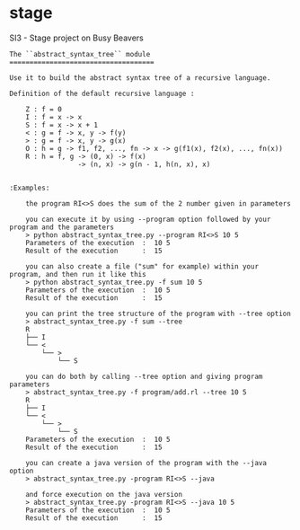 # stage
SI3 - Stage project on Busy Beavers

    The ``abstract_syntax_tree`` module
    ====================================
 
    Use it to build the abstract syntax tree of a recursive language.
    
    Definition of the default recursive language :
    
        Z : f = 0
        I : f = x -> x
        S : f = x -> x + 1
        < : g = f -> x, y -> f(y)
        > : g = f -> x, y -> g(x)
        O : h = g -> f1, f2, ..., fn -> x -> g(f1(x), f2(x), ..., fn(x))
        R : h = f, g -> (0, x) -> f(x)
                     -> (n, x) -> g(n - 1, h(n, x), x)
        
 
    :Examples:
        
        the program RI<>S does the sum of the 2 number given in parameters
    
        you can execute it by using --program option followed by your program and the parameters
        > python abstract_syntax_tree.py --program RI<>S 10 5
        Parameters of the execution  :  10 5
        Result of the execution      :  15
        
        you can also create a file ("sum" for example) within your program, and then run it like this
        > python abstract_syntax_tree.py -f sum 10 5
        Parameters of the execution  :  10 5
        Result of the execution      :  15
        
        you can print the tree structure of the program with --tree option
        > abstract_syntax_tree.py -f sum --tree
        R
        ├── I
        └── <
            └── >
                └── S
                
        you can do both by calling --tree option and giving program parameters
        > abstract_syntax_tree.py -f program/add.rl --tree 10 5
        R
        ├── I
        └── <
            └── >
                └── S
        Parameters of the execution  :  10 5
        Result of the execution      :  15
        
        you can create a java version of the program with the --java option
        > abstract_syntax_tree.py -program RI<>S --java
        
        and force execution on the java version
        > abstract_syntax_tree.py -program RI<>S --java 10 5
        Parameters of the execution  :  10 5
        Result of the execution      :  15
   
